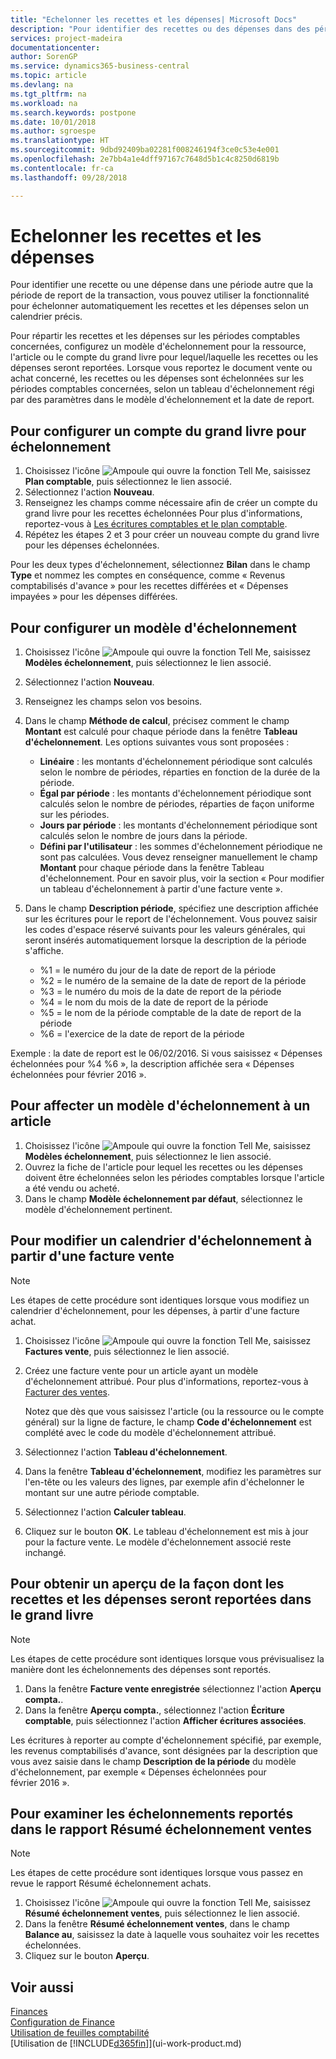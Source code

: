 ```yaml
---
title: "Echelonner les recettes et les dépenses| Microsoft Docs"
description: "Pour identifier des recettes ou des dépenses dans des périodes autres que la période de report de la transaction, vous pouvez utiliser la fonctionnalité pour les échelonner ou les reporter automatiquement selon un calendrier précis."
services: project-madeira
documentationcenter: 
author: SorenGP
ms.service: dynamics365-business-central
ms.topic: article
ms.devlang: na
ms.tgt_pltfrm: na
ms.workload: na
ms.search.keywords: postpone
ms.date: 10/01/2018
ms.author: sgroespe
ms.translationtype: HT
ms.sourcegitcommit: 9dbd92409ba02281f008246194f3ce0c53e4e001
ms.openlocfilehash: 2e7bb4a1e4dff97167c7648d5b1c4c8250d6819b
ms.contentlocale: fr-ca
ms.lasthandoff: 09/28/2018

---
```

# <a name="defer-revenues-and-expenses"></a>Echelonner les recettes et les dépenses
Pour identifier une recette ou une dépense dans une période autre que la période de report de la transaction, vous pouvez utiliser la fonctionnalité pour échelonner automatiquement les recettes et les dépenses selon un calendrier précis.

Pour répartir les recettes et les dépenses sur les périodes comptables concernées, configurez un modèle d'échelonnement pour la ressource, l'article ou le compte du grand livre pour lequel/laquelle les recettes ou les dépenses seront reportées. Lorsque vous reportez le document vente ou achat concerné, les recettes ou les dépenses sont échelonnées sur les périodes comptables concernées, selon un tableau d'échelonnement régi par des paramètres dans le modèle d'échelonnement et la date de report.

## <a name="to-set-up-a-gl-account-for-deferral"></a>Pour configurer un compte du grand livre pour échelonnement
1. Choisissez l'icône ![Ampoule qui ouvre la fonction Tell Me](media/ui-search/search_small.png "Dites-moi ce que vous voulez faire"), saisissez **Plan comptable**, puis sélectionnez le lien associé.
2. Sélectionnez l'action **Nouveau**.
3. Renseignez les champs comme nécessaire afin de créer un compte du grand livre pour les recettes échelonnées Pour plus d'informations, reportez-vous à [Les écritures comptables et le plan comptable](finance-general-ledger.md).
4. Répétez les étapes 2 et 3 pour créer un nouveau compte du grand livre pour les dépenses échelonnées.

Pour les deux types d'échelonnement, sélectionnez **Bilan** dans le champ **Type** et nommez les comptes en conséquence, comme « Revenus comptabilisés d'avance » pour les recettes différées et « Dépenses impayées » pour les dépenses différées.

## <a name="to-set-up-a-deferral-template"></a>Pour configurer un modèle d'échelonnement
1. Choisissez l'icône ![Ampoule qui ouvre la fonction Tell Me](media/ui-search/search_small.png "Dites-moi ce que vous voulez faire"), saisissez **Modèles échelonnement**, puis sélectionnez le lien associé.
2. Sélectionnez l'action **Nouveau**.
3. Renseignez les champs selon vos besoins.
4. Dans le champ **Méthode de calcul**, précisez comment le champ **Montant** est calculé pour chaque période dans la fenêtre **Tableau d'échelonnement**. Les options suivantes vous sont proposées :

   * **Linéaire** : les montants d'échelonnement périodique sont calculés selon le nombre de périodes, réparties en fonction de la durée de la période.
   * **Égal par période** : les montants d'échelonnement périodique sont calculés selon le nombre de périodes, réparties de façon uniforme sur les périodes.
   * **Jours par période** : les montants d'échelonnement périodique sont calculés selon le nombre de jours dans la période.
   * **Défini par l'utilisateur** : les sommes d'échelonnement périodique ne sont pas calculées. Vous devez renseigner manuellement le champ **Montant** pour chaque période dans la fenêtre Tableau d'échelonnement. Pour en savoir plus, voir la section « Pour modifier un tableau d'échelonnement à partir d'une facture vente ».
5. Dans le champ **Description période**, spécifiez une description affichée sur les écritures pour le report de l'échelonnement. Vous pouvez saisir les codes d'espace réservé suivants pour les valeurs générales, qui seront insérés automatiquement lorsque la description de la période s'affiche.

   * %1 = le numéro du jour de la date de report de la période
   * %2 = le numéro de la semaine de la date de report de la période
   * %3 = le numéro du mois de la date de report de la période
   * %4 = le nom du mois de la date de report de la période
   * %5 = le nom de la période comptable de la date de report de la période
   * %6 = l'exercice de la date de report de la période

Exemple : la date de report est le 06/02/2016. Si vous saisissez « Dépenses échelonnées pour %4 %6 », la description affichée sera « Dépenses échelonnées pour février 2016 ».

## <a name="to-assign-a-deferral-template-to-an-item"></a>Pour affecter un modèle d'échelonnement à un article
1. Choisissez l'icône ![Ampoule qui ouvre la fonction Tell Me](media/ui-search/search_small.png "Dites-moi ce que vous voulez faire"), saisissez **Modèles échelonnement**, puis sélectionnez le lien associé.
2. Ouvrez la fiche de l'article pour lequel les recettes ou les dépenses doivent être échelonnées selon les périodes comptables lorsque l'article a été vendu ou acheté.
3. Dans le champ **Modèle échelonnement par défaut**, sélectionnez le modèle d'échelonnement pertinent.

## <a name="to-change-a-deferral-schedule-from-a-sales-invoice"></a>Pour modifier un calendrier d'échelonnement à partir d'une facture vente
> [!NOTE]  
>   Les étapes de cette procédure sont identiques lorsque vous modifiez un calendrier d'échelonnement, pour les dépenses, à partir d'une facture achat.

1. Choisissez l'icône ![Ampoule qui ouvre la fonction Tell Me](media/ui-search/search_small.png "Dites-moi ce que vous voulez faire"), saisissez **Factures vente**, puis sélectionnez le lien associé.
2. Créez une facture vente pour un article ayant un modèle d'échelonnement attribué. Pour plus d'informations, reportez-vous à [Facturer des ventes](sales-how-invoice-sales.md).

    Notez que dès que vous saisissez l'article (ou la ressource ou le compte général) sur la ligne de facture, le champ **Code d'échelonnement** est complété avec le code du modèle d'échelonnement attribué.
3. Sélectionnez l'action **Tableau d'échelonnement**.
4. Dans la fenêtre **Tableau d'échelonnement**, modifiez les paramètres sur l'en-tête ou les valeurs des lignes, par exemple afin d'échelonner le montant sur une autre période comptable.
5. Sélectionnez l'action **Calculer tableau**.
6. Cliquez sur le bouton **OK**. Le tableau d'échelonnement est mis à jour pour la facture vente. Le modèle d'échelonnement associé reste inchangé.

## <a name="to-preview-how-deferred-revenues-or-expenses-will-be-posted-to-the-general-ledger"></a>Pour obtenir un aperçu de la façon dont les recettes et les dépenses seront reportées dans le grand livre
> [!NOTE]  
>   Les étapes de cette procédure sont identiques lorsque vous prévisualisez la manière dont les échelonnements des dépenses sont reportés.

1. Dans la fenêtre **Facture vente enregistrée** sélectionnez l'action **Aperçu compta.**.
2. Dans la fenêtre **Aperçu compta.**, sélectionnez l'action **Écriture comptable**, puis sélectionnez l'action **Afficher écritures associées**.

Les écritures à reporter au compte d'échelonnement spécifié, par exemple, les revenus comptabilisés d'avance, sont désignées par la description que vous avez saisie dans le champ **Description de la période** du modèle d'échelonnement, par exemple « Dépenses échelonnées pour février 2016 ».

## <a name="to-review-posted-deferrals-in-the-sales-deferral-summary-report"></a>Pour examiner les échelonnements reportés dans le rapport Résumé échelonnement ventes
> [!NOTE]  
>   Les étapes de cette procédure sont identiques lorsque vous passez en revue le rapport Résumé échelonnement achats.

1. Choisissez l'icône ![Ampoule qui ouvre la fonction Tell Me](media/ui-search/search_small.png "Dites-moi ce que vous voulez faire"), saisissez **Résumé échelonnement ventes**, puis sélectionnez le lien associé.
2. Dans la fenêtre **Résumé échelonnement ventes**, dans le champ **Balance au**, saisissez la date à laquelle vous souhaitez voir les recettes échelonnées.
3. Cliquez sur le bouton **Aperçu**.

## <a name="see-also"></a>Voir aussi
[Finances](finance.md)  
[Configuration de Finance](finance-setup-finance.md)  
[Utilisation de feuilles comptabilité](ui-work-general-journals.md)  
[Utilisation de [!INCLUDE[d365fin](includes/d365fin_md.md)]](ui-work-product.md)

